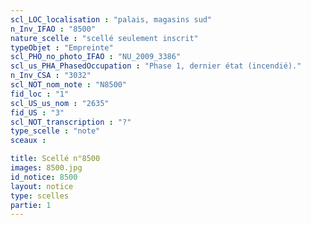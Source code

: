 ```yaml
---
scl_LOC_localisation : "palais, magasins sud"
n_Inv_IFAO : "8500"
nature_scelle : "scellé seulement inscrit"
typeObjet : "Empreinte"
scl_PHO_no_photo_IFAO : "NU_2009_3386"
scl_us_PHA_PhasedOccupation : "Phase 1, dernier état (incendié)."
n_Inv_CSA : "3032"
scl_NOT_nom_note : "N8500"
fid_loc : "1"
scl_US_us_nom : "2635"
fid_US : "3"
scl_NOT_transcription : "?"
type_scelle : "note"
sceaux :

title: Scellé n°8500
images: 8500.jpg
id_notice: 8500
layout: notice
type: scelles
partie: 1
---
```

